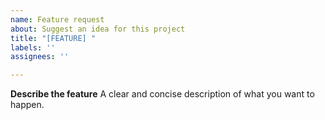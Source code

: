 ```yaml
---
name: Feature request
about: Suggest an idea for this project
title: "[FEATURE] "
labels: ''
assignees: ''

---
```


**Describe the feature**
A clear and concise description of what you want to happen.
